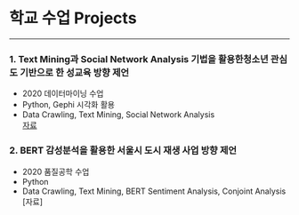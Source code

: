 # 학교 수업 Projects
-------------

### 1. Text Mining과 Social Network Analysis 기법을 활용한청소년 관심도 기반으로 한 성교육 방향 제언

- 2020 데이터마이닝 수업
- Python, Gephi 시각화 활용
- Data Crawling, Text Mining, Social Network Analysis <br>
[자료](https://github.com/hys50001/Projects/blob/main/2020%20DM/%EC%A7%80%EC%95%84%EC%9D%B4%EC%A1%B0%20Final.pdf)


### 2. BERT 감성분석을 활용한 서울시 도시 재생 사업 방향 제언

- 2020 품질공학 수업 
- Python
- Data Crawling, Text Mining, BERT Sentiment Analysis, Conjoint Analysis <br>
[자료]
